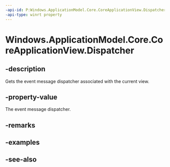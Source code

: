 ----api-id: P:Windows.ApplicationModel.Core.CoreApplicationView.Dispatcher
-api-type: winrt property
---<!-- Property syntaxpublic Windows.UI.Core.CoreDispatcher Dispatcher { get; }--># Windows.ApplicationModel.Core.CoreApplicationView.Dispatcher## -descriptionGets the event message dispatcher associated with the current view.## -property-valueThe event message dispatcher.## -remarks## -examples## -see-also